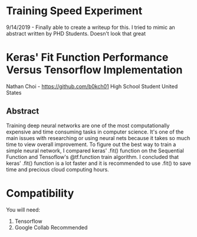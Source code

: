 # Training Speed Experiment

9/14/2019 - Finally able to create a writeup for this.
I tried to mimic an abstract written by PHD Students. Doesn't look that great


# Keras' Fit Function Performance Versus Tensorflow Implementation

Nathan Choi - https://github.com/b0kch01
High School Student
United States

## Abstract
Training deep neural networks are one of the most computationally expensive and time consuming tasks in computer science. It's one of the main issues with researching or using neural nets because it takes so much time to view overall improvement. To figure out the best way to train a simple neural network, I compared keras' .fit() function on the Sequential Function and Tensoflow's @tf.function train algorithm. I concluded that keras' .fit() function is a lot faster and it is  recommended to use .fit() to save time and precious cloud computing hours.

# Compatibility
You will need:
1. Tensorflow
2. Google Collab Recommended